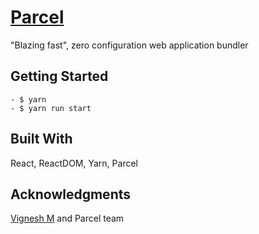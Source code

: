 # [Parcel](https://parceljs.org/)

"Blazing fast", zero configuration web application bundler

## Getting Started

    - $ yarn
    - $ yarn run start

## Built With 

React, ReactDOM, Yarn, Parcel

## Acknowledgments

[Vignesh M](https://twitter.com/vigzmv) and Parcel team